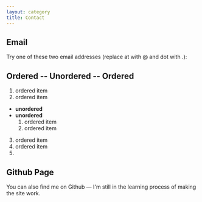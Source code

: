 ```yaml
---
layout: category
title: Contact
---
```


## Email
Try one of these two email addresses (replace at with @ and dot with .):

 ## Ordered -- Unordered -- Ordered

1. ordered item
2. ordered item
  * **unordered**
  * **unordered**
    1. ordered item
    2. ordered item
3. ordered item
4. ordered item
5. 
## Github Page
You can also find me on Github — I'm still in the learning process of making the site work.
